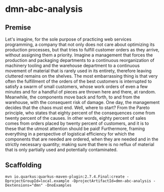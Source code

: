 # dmn-abc-analysis

## Premise

Let's imagine, for the sole purpose of practicing web services programming, a company that not only does not care about optimizing its production processes, but that tries to fulfill customer orders as they arrive, without assigning them a priority.
Imagine a management that forces the production and packaging departments to a continuous reorganization of machinery tooling and the warehouse department to a continuous movement of material that is rarely used in its entirety, therefore leaving cluttered remains on the shelves.
The most embarrassing thing is that very often the fulfillment of the orders of the best customers is interrupted to satisfy a swarm of small customers, whose work orders of even a few minutes and for a handful of pieces are thrown here and there, at random.
Meanwhile, the components move back and forth, to and from the warehouse, with the consequent risk of damage.
One day, the management decides that the chaos must end.
Well, where to start?
From the Pareto principle, who states that eighty percent of the consequences come from twenty percent of the causes.
In other words, eighty percent of sales comes from orders placed by twenty percent of customers, and it is to these that the utmost attention should be paid!
Furthermore, framing everything in a perspective of logistical efficiency for which the components that are needed are ordered, when they are needed and in the strictly necessary quantity; making sure that there is no reflux of material that is only partially used and potentially contaminated.

## Scaffolding

```shell
mvn io.quarkus:quarkus-maven-plugin:2.7.4.Final:create -DprojectGroupId=local.example -DprojectArtifactId=dmn-abc-analysis -Dextensions="dmn" -DnoExamples
```
